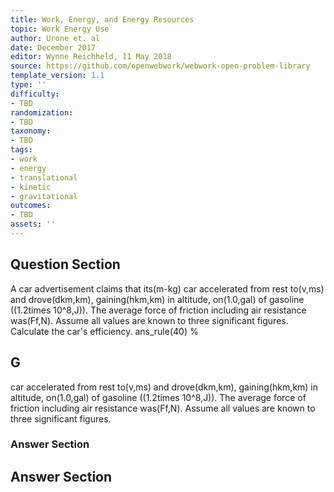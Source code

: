 ```yaml
---
title: Work, Energy, and Energy Resources
topic: Work Energy Use
author: Urone et. al
date: December 2017
editor: Wynne Reichheld, 11 May 2018
source: https://github.com/openwebwork/webwork-open-problem-library
template_version: 1.1
type: ''
difficulty:
- TBD
randomization:
- TBD
taxonomy:
- TBD
tags:
- work
- energy
- translational
- kinetic
- gravitational
outcomes:
- TBD
assets: ''
---
```


## Question Section 

A car advertisement claims that its(m-kg) car accelerated from rest to(v,ms) and drove(dkm,km), gaining(hkm,km) in altitude, on(1.0,gal) of gasoline ((1.2times 10^8,J)). The average force of friction including air resistance was(Ff,N). Assume all values are known to three significant figures. 
Calculate the car's efficiency.
ans_rule(40) %

## G
car accelerated from rest to(v,ms) and drove(dkm,km), gaining(hkm,km) in altitude, on(1.0,gal) of gasoline ((1.2times 10^8,J)). The average force of friction including air resistance was(Ff,N). Assume all values are known to three significant figures. 
### Answer Section


## Answer Section

